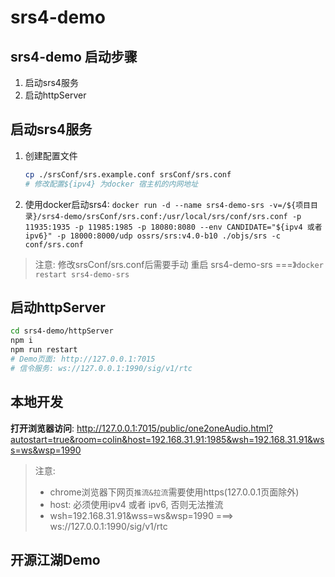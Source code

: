 # srs4-demo

## srs4-demo 启动步骤

1. 启动srs4服务
1. 启动httpServer

## 启动srs4服务

1. 创建配置文件
   ```bash
   cp ./srsConf/srs.example.conf srsConf/srs.conf
   # 修改配置${ipv4} 为docker 宿主机的内网地址
   ```   
1. 使用docker启动srs4: `docker run -d --name srs4-demo-srs -v=/${项目目录}/srs4-demo/srsConf/srs.conf:/usr/local/srs/conf/srs.conf -p 11935:1935 -p 11985:1985 -p 18080:8080 --env CANDIDATE="${ipv4 或者 ipv6}" -p 18000:8000/udp ossrs/srs:v4.0-b10 ./objs/srs -c conf/srs.conf`
> 注意: 修改srsConf/srs.conf后需要手动 重启 srs4-demo-srs ===》`docker restart srs4-demo-srs`

## 启动httpServer

```bash
cd srs4-demo/httpServer
npm i
npm run restart
# Demo页面: http://127.0.0.1:7015
# 信令服务: ws://127.0.0.1:1990/sig/v1/rtc
```

## 本地开发

**打开浏览器访问**: http://127.0.0.1:7015/public/one2oneAudio.html?autostart=true&room=colin&host=192.168.31.91:1985&wsh=192.168.31.91&wss=ws&wsp=1990
> 注意: 
>  - chrome浏览器下网页`推流&拉流`需要使用https(127.0.0.1页面除外)
>  - host: 必须使用ipv4 或者 ipv6, 否则无法推流
>  - wsh=192.168.31.91&wss=ws&wsp=1990 ===> ws://127.0.0.1:1990/sig/v1/rtc

## 开源江湖Demo

